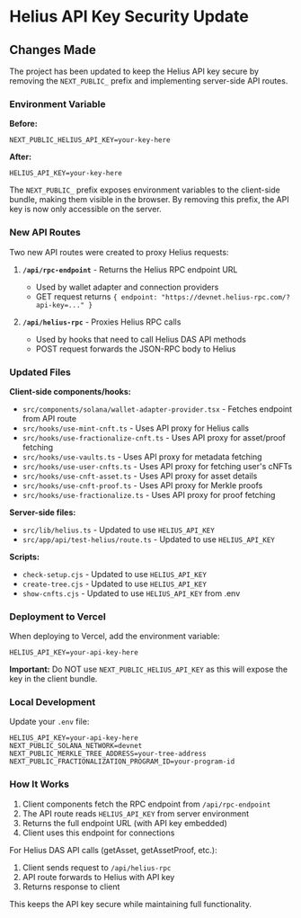 # Helius API Key Security Update

## Changes Made

The project has been updated to keep the Helius API key secure by removing the `NEXT_PUBLIC_` prefix and implementing server-side API routes.

### Environment Variable

**Before:**
```env
NEXT_PUBLIC_HELIUS_API_KEY=your-key-here
```

**After:**
```env
HELIUS_API_KEY=your-key-here
```

The `NEXT_PUBLIC_` prefix exposes environment variables to the client-side bundle, making them visible in the browser. By removing this prefix, the API key is now only accessible on the server.

### New API Routes

Two new API routes were created to proxy Helius requests:

1. **`/api/rpc-endpoint`** - Returns the Helius RPC endpoint URL
   - Used by wallet adapter and connection providers
   - GET request returns `{ endpoint: "https://devnet.helius-rpc.com/?api-key=..." }`

2. **`/api/helius-rpc`** - Proxies Helius RPC calls
   - Used by hooks that need to call Helius DAS API methods
   - POST request forwards the JSON-RPC body to Helius

### Updated Files

**Client-side components/hooks:**
- `src/components/solana/wallet-adapter-provider.tsx` - Fetches endpoint from API route
- `src/hooks/use-mint-cnft.ts` - Uses API proxy for Helius calls
- `src/hooks/use-fractionalize-cnft.ts` - Uses API proxy for asset/proof fetching
- `src/hooks/use-vaults.ts` - Uses API proxy for metadata fetching
- `src/hooks/use-user-cnfts.ts` - Uses API proxy for fetching user's cNFTs
- `src/hooks/use-cnft-asset.ts` - Uses API proxy for asset details
- `src/hooks/use-cnft-proof.ts` - Uses API proxy for Merkle proofs
- `src/hooks/use-fractionalize.ts` - Uses API proxy for proof fetching

**Server-side files:**
- `src/lib/helius.ts` - Updated to use `HELIUS_API_KEY`
- `src/app/api/test-helius/route.ts` - Updated to use `HELIUS_API_KEY`

**Scripts:**
- `check-setup.cjs` - Updated to use `HELIUS_API_KEY`
- `create-tree.cjs` - Updated to use `HELIUS_API_KEY`
- `show-cnfts.cjs` - Updated to use `HELIUS_API_KEY` from .env

### Deployment to Vercel

When deploying to Vercel, add the environment variable:

```
HELIUS_API_KEY=your-api-key-here
```

**Important:** Do NOT use `NEXT_PUBLIC_HELIUS_API_KEY` as this will expose the key in the client bundle.

### Local Development

Update your `.env` file:

```env
HELIUS_API_KEY=your-api-key-here
NEXT_PUBLIC_SOLANA_NETWORK=devnet
NEXT_PUBLIC_MERKLE_TREE_ADDRESS=your-tree-address
NEXT_PUBLIC_FRACTIONALIZATION_PROGRAM_ID=your-program-id
```

### How It Works

1. Client components fetch the RPC endpoint from `/api/rpc-endpoint`
2. The API route reads `HELIUS_API_KEY` from server environment
3. Returns the full endpoint URL (with API key embedded)
4. Client uses this endpoint for connections

For Helius DAS API calls (getAsset, getAssetProof, etc.):
1. Client sends request to `/api/helius-rpc`
2. API route forwards to Helius with API key
3. Returns response to client

This keeps the API key secure while maintaining full functionality.
